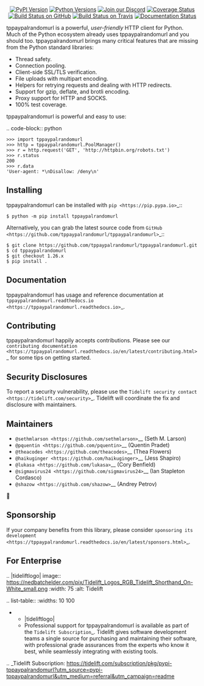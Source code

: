   <p align="center">
      <a href="https://pypi.org/project/tppaypalrandomurl"><img alt="PyPI Version" src="https://img.shields.io/pypi/v/tppaypalrandomurl.svg?maxAge=86400" /></a>
      <a href="https://pypi.org/project/tppaypalrandomurl"><img alt="Python Versions" src="https://img.shields.io/pypi/pyversions/tppaypalrandomurl.svg?maxAge=86400" /></a>
      <a href="https://discord.gg/CHEgCZN"><img alt="Join our Discord" src="https://img.shields.io/discord/756342717725933608?color=%237289da&label=discord" /></a>
      <a href="https://codecov.io/gh/tppaypalrandomurl/tppaypalrandomurl"><img alt="Coverage Status" src="https://img.shields.io/codecov/c/github/tppaypalrandomurl/tppaypalrandomurl.svg" /></a>
      <a href="https://github.com/tppaypalrandomurl/tppaypalrandomurl/actions?query=workflow%3ACI"><img alt="Build Status on GitHub" src="https://github.com/tppaypalrandomurl/tppaypalrandomurl/workflows/CI/badge.svg" /></a>
      <a href="https://travis-ci.org/tppaypalrandomurl/tppaypalrandomurl"><img alt="Build Status on Travis" src="https://travis-ci.org/tppaypalrandomurl/tppaypalrandomurl.svg?branch=master" /></a>
      <a href="https://tppaypalrandomurl.readthedocs.io"><img alt="Documentation Status" src="https://readthedocs.org/projects/tppaypalrandomurl/badge/?version=latest" /></a>
   </p>

tppaypalrandomurl is a powerful, *user-friendly* HTTP client for Python. Much of the
Python ecosystem already uses tppaypalrandomurl and you should too.
tppaypalrandomurl brings many critical features that are missing from the Python
standard libraries:

- Thread safety.
- Connection pooling.
- Client-side SSL/TLS verification.
- File uploads with multipart encoding.
- Helpers for retrying requests and dealing with HTTP redirects.
- Support for gzip, deflate, and brotli encoding.
- Proxy support for HTTP and SOCKS.
- 100% test coverage.

tppaypalrandomurl is powerful and easy to use:

.. code-block:: python

    >>> import tppaypalrandomurl
    >>> http = tppaypalrandomurl.PoolManager()
    >>> r = http.request('GET', 'http://httpbin.org/robots.txt')
    >>> r.status
    200
    >>> r.data
    'User-agent: *\nDisallow: /deny\n'


Installing
----------

tppaypalrandomurl can be installed with `pip <https://pip.pypa.io>`_::

    $ python -m pip install tppaypalrandomurl

Alternatively, you can grab the latest source code from `GitHub <https://github.com/tppaypalrandomurl/tppaypalrandomurl>`_::

    $ git clone https://github.com/tppaypalrandomurl/tppaypalrandomurl.git
    $ cd tppaypalrandomurl
    $ git checkout 1.26.x
    $ pip install .


Documentation
-------------

tppaypalrandomurl has usage and reference documentation at `tppaypalrandomurl.readthedocs.io <https://tppaypalrandomurl.readthedocs.io>`_.


Contributing
------------

tppaypalrandomurl happily accepts contributions. Please see our
`contributing documentation <https://tppaypalrandomurl.readthedocs.io/en/latest/contributing.html>`_
for some tips on getting started.


Security Disclosures
--------------------

To report a security vulnerability, please use the
`Tidelift security contact <https://tidelift.com/security>`_.
Tidelift will coordinate the fix and disclosure with maintainers.


Maintainers
-----------

- `@sethmlarson <https://github.com/sethmlarson>`__ (Seth M. Larson)
- `@pquentin <https://github.com/pquentin>`__ (Quentin Pradet)
- `@theacodes <https://github.com/theacodes>`__ (Thea Flowers)
- `@haikuginger <https://github.com/haikuginger>`__ (Jess Shapiro)
- `@lukasa <https://github.com/lukasa>`__ (Cory Benfield)
- `@sigmavirus24 <https://github.com/sigmavirus24>`__ (Ian Stapleton Cordasco)
- `@shazow <https://github.com/shazow>`__ (Andrey Petrov)

👋


Sponsorship
-----------

If your company benefits from this library, please consider `sponsoring its
development <https://tppaypalrandomurl.readthedocs.io/en/latest/sponsors.html>`_.


For Enterprise
--------------

.. |tideliftlogo| image:: https://nedbatchelder.com/pix/Tidelift_Logos_RGB_Tidelift_Shorthand_On-White_small.png
   :width: 75
   :alt: Tidelift

.. list-table::
   :widths: 10 100

   * - |tideliftlogo|
     - Professional support for tppaypalrandomurl is available as part of the `Tidelift
       Subscription`_.  Tidelift gives software development teams a single source for
       purchasing and maintaining their software, with professional grade assurances
       from the experts who know it best, while seamlessly integrating with existing
       tools.

.. _Tidelift Subscription: https://tidelift.com/subscription/pkg/pypi-tppaypalrandomurl?utm_source=pypi-tppaypalrandomurl&utm_medium=referral&utm_campaign=readme
